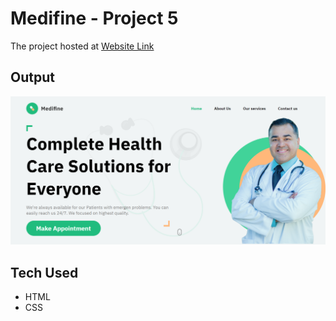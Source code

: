 # Medifine - Project 5

The project hosted at [Website Link](https://badjatya-medifine.netlify.app/)

## Output

![Output](./images/output.png)

## Tech Used

-   HTML
-   CSS
